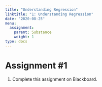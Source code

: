 ```yaml
---
title: "Understanding Regression"
linktitle: "1: Understanding Regression"
date: "2020-08-25"
menu:
  assignment:
    parent: Substance
    weight: 1
type: docs
---
```


# Assignment #1

1. Complete this assignment on Blackboard. 